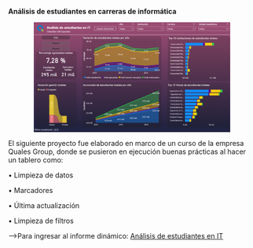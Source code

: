 **Análisis de estudiantes en carreras de informática**
 
<p align="center">
<img align="center" alt="tablero1" width="400" src="https://github.com/SebastianESaavedra/Proyecto-Quales-Tablero/blob/main/tablero%20estudiantes%20it.png">
</p>

El siguiente proyecto fue elaborado en marco de un curso de la empresa Quales Group, donde se pusieron en ejecución buenas prácticas al hacer un tablero como: 

• Limpieza de datos

• Marcadores

• Última actualización

• Limpieza de filtros


-->Para ingresar al informe dinámico: [Análisis de estudiantes en IT](https://app.powerbi.com/view?r=eyJrIjoiNTc0MDAyMGYtNTk4Ni00ZWI3LThmYWYtNmUyNWVkZjA2MmQ5IiwidCI6IjliOTI5NDVmLTdkNmItNGE4NC1iYzMzLTBhZjA5ZGQxZTM5NiJ9)
